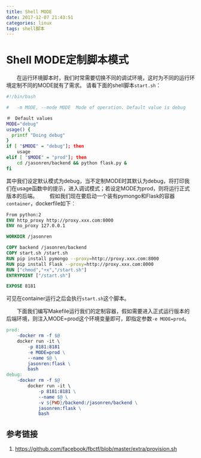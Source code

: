 ```yaml
---
title: Shell MODE
date: 2017-12-07 21:43:51
categories: linux
tags: shell脚本
---
```


# Shell MODE定制脚本模式

&emsp;&emsp;在运行环境脚本时，我们时常需要切换不同的调试环境，这时为不同的运行环境定制不同的MODE就有了需求。
请看下面的shell脚本`start.sh`：
```bash
#!/bin/bash

#   -m MODE, --mode MODE  Mode of operation. Default value is debug

＃　Default values
MODE="debug"
usage() {
  printf "Doing debug"
}
if [ "$MODE" = "debug"]; then
	usage
elif [ "$MODE" = "prod"]; then
	cd /jasonren/backend && python flask.py &
fi
```
其中我们设定默认模式为debug，当不定制MODE时其默认为debug，将打印我们在usage函数中的提示，进入调试模式；若设定MODE为prod，则将运行正式版本的后端。
&emsp;&emsp;假如我们现在要启动一个装有pymongo和Flask的容器`container`，dockerfile如下：
```dockerfile
From python:2
ENV http_proxy http://proxy.xxx.com:8000
ENV no_proxy 127.0.0.1

WORKDIR /jasonren

COPY backend /jasonren/backend
COPY start.sh /start.sh
RUN pip install pymongo --proxy=http://proxy.xxx.com:8000
RUN pip install Flask --proxy=http://proxy.xxx.com:8000
RUN ["chmod","+x","/start.sh"]
ENTRYPOINT ["/start.sh"]

EXPOSE 8181

```

可见在container运行之后会执行`start.sh`这个脚本。

&emsp;&emsp;下面我们编写Makefile运行我们的定制容器，假如需要进入正式运行版本的后端环境，则注入MODE=prod这个环境变量即可，即指定参数`-e MODE=prod`。

```makefile
prod:
	-docker rm -f $@
	docker run -it \
		-p 8181:8181
		-e MODE=prod \
		--name $@ \
		jasonren:flask \
		bash
debug:
    -docker rm -f $@
        docker run -it \
            -p 8181:8181 \
            --name $@ \
            -v ${PWD}/backend:/jasonren/backend \
            jasonren:flask \
            bash
```



## 参考链接
1. https://github.com/facebook/fbctf/blob/master/extra/provision.sh




